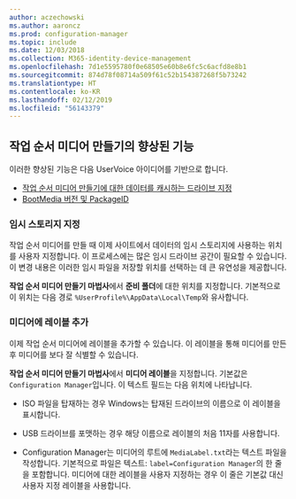```yaml
---
author: aczechowski
ms.author: aaroncz
ms.prod: configuration-manager
ms.topic: include
ms.date: 12/03/2018
ms.collection: M365-identity-device-management
ms.openlocfilehash: 7d1e5595780f0e68505e60b8e6fc5c6acfd8e8b1
ms.sourcegitcommit: 874d78f08714a509f61c52b154387268f5b73242
ms.translationtype: HT
ms.contentlocale: ko-KR
ms.lasthandoff: 02/12/2019
ms.locfileid: "56143379"
---
```

## <a name="bkmk_tsmedia"></a> 작업 순서 미디어 만들기의 향상된 기능 
<!--1359388-->

이러한 향상된 기능은 다음 UserVoice 아이디어를 기반으로 합니다.  
- [작업 순서 미디어 만들기에 대한 데이터를 캐시하는 드라이브 지정](https://configurationmanager.uservoice.com/forums/300492-ideas/suggestions/34061488-specify-drive-to-cache-data-for-creating-task-sequ)  
- [BootMedia 버전 및 PackageID](https://configurationmanager.uservoice.com/forums/300492-ideas/suggestions/32117215-bootmedia-version-and-packageid)  


### <a name="specify-temporary-storage"></a>임시 스토리지 지정

작업 순서 미디어를 만들 때 이제 사이트에서 데이터의 임시 스토리지에 사용하는 위치를 사용자 지정합니다. 이 프로세스에는 많은 임시 드라이브 공간이 필요할 수 있습니다. 이 변경 내용은 이러한 임시 파일을 저장할 위치를 선택하는 데 큰 유연성을 제공합니다. 

**작업 순서 미디어 만들기 마법사**에서 **준비 폴더**에 대한 위치를 지정합니다. 기본적으로 이 위치는 다음 경로 `%UserProfile%\AppData\Local\Temp`와 유사합니다.


### <a name="add-a-label-to-the-media"></a>미디어에 레이블 추가

이제 작업 순서 미디어에 레이블을 추가할 수 있습니다. 이 레이블을 통해 미디어를 만든 후 미디어를 보다 잘 식별할 수 있습니다.

**작업 순서 미디어 만들기 마법사**에서 **미디어 레이블**을 지정합니다. 기본값은 `Configuration Manager`입니다. 이 텍스트 필드는 다음 위치에 나타납니다.  

- ISO 파일을 탑재하는 경우 Windows는 탑재된 드라이브의 이름으로 이 레이블을 표시합니다.  

- USB 드라이브를 포맷하는 경우 해당 이름으로 레이블의 처음 11자를 사용합니다.  

- Configuration Manager는 미디어의 루트에 `MediaLabel.txt`라는 텍스트 파일을 작성합니다. 기본적으로 파일은 텍스트: `label=Configuration Manager`의 한 줄을 포함합니다. 미디어에 대한 레이블을 사용자 지정하는 경우 이 줄은 기본값 대신 사용자 지정 레이블을 사용합니다.  


